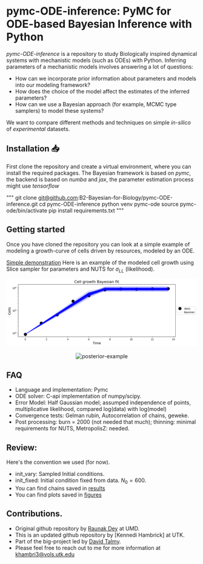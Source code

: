 # pymc-ODE-inference: PyMC for ODE-based Bayesian Inference with Python
_pymc-ODE-inference_ is a repository to study Biologically inspired dynamical systems with mechanistic models (such as ODEs) with Python. Inferring parameters of a mechanistic models involves answering a lot of questions:
- How can we incorporate prior information about parameters and models into our modeling framework?
- How does the choice of the model affect the estimates of the inferred parameters?
- How can we use a Bayesian approach (for example, MCMC type samplers) to model these systems?

We want to compare different methods and techniques on simple _in-silico_ of _experimental_ datasets.

## Installation 📥

First clone the repository and create a virtual environment, where you can install the required packages. The Bayesian framework is based on _pymc_, the backend is based on _numba_ and _jax_, the parameter estimation process might use _tensorflow_

"""
git clone git@github.com:B2-Bayesian-for-Biology/pymc-ODE-inference.git
cd pymc-ODE-inference
python venv pymc-ode
source pymc-ode/bin/activate
pip install requirements.txt """

## Getting started

Once you have cloned the repository you can look at a simple example of modeling a growth-curve of cells driven by resources, modeled by an ODE.

[Simple demonstration](./notebooks/bayesian_fits-diff_samplers.ipynb)
Here is an example of the modeled cell growth using Slice sampler for parameters and NUTS for $\sigma_{LL}$ (likelihood).

<p align="center">
  <picture>
    <img src="figures/cells-nuts-slice.png" alt="demo-example"/>
  </picture>
</p>

<p align="center">
  <picture>
    <img src="figures/trace_sameinit_compound_sampler.png" alt="posterior-example"/>
  </picture>
</p>



## FAQ
- Language and implementation: Pymc
- ODE solver: C-api implementation of numpy/scipy.
- Error Model: Half Gaussian model; assumped independence of points, multiplicative likelihood, compared log(data)  with log(model)
- Convergence tests: Gelman rubin, Autocorrelation of chains, geweke.
- Post processing: burn = 2000 (not needed that much); thinning: minimal requirements for NUTS, MetropolisZ: needed.


## Review:
Here's the convention we used (for now).
- init_vary: Sampled Initial conditions.
- init_fixed: Initial condition fixed from data. $N_0 = 600$.
- You can find chains saved in [results](./results/)
- You can find plots saved in [figures](./figures/)


## Contributions.
- Original github repository by [Raunak Dey](https://sites.google.com/view/raunak-dey/home) at UMD.
- This is an updated github repository by [Kennedi Hambrick] at UTK.
- Part of the big-project led by [David Talmy](https://eeb.utk.edu/people/david-talmy/).
- Please feel free to reach out to me for more information at khambri3@vols.utk.edu
